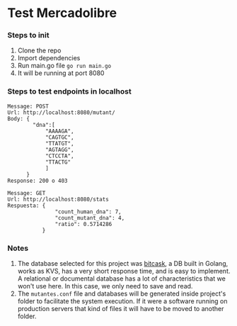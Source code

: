 # Test Mercadolibre

### Steps to init
1. Clone the repo
2. Import dependencies
3. Run main.go file ```go run main.go```
4. It will be running at port 8080

### Steps to test endpoints in localhost
```
Message: POST 
Url: http://localhost:8080/mutant/
Body: {
      	"dna":[
      		"AAAAGA",
      		"CAGTGC",
      		"TTATGT",
      		"AGTAGG",
      		"CTCCTA",
      		"TTACTG"
      		]
      }
Response: 200 o 403
```
```
Message: GET 
Url: http://localhost:8080/stats
Respuesta: {
               "count_human_dna": 7,
               "count_mutant_dna": 4,
               "ratio": 0.5714286
           }
```

### Notes
1. The database selected for this project was [bitcask](https://github.com/prologic/bitcask), a DB built in Golang, works as KVS, has a very short response time, and is easy to implement. A relational or documental database has a lot of characteristics that we won't use here. In this case, we only need to save and read.
2. The `mutantes.conf` file and databases will be generated inside project's folder to facilitate the system execution. If it were a software running on production servers that kind of files it will have to be moved to another folder.

